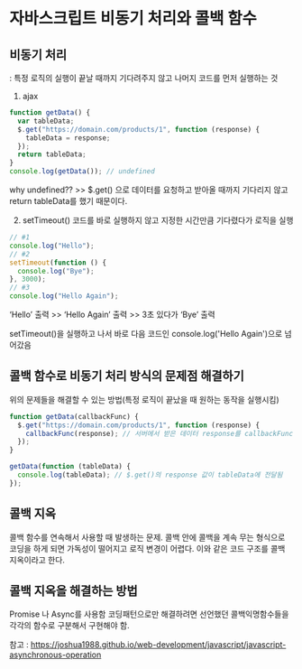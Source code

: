 # 자바스크립트 비동기 처리와 콜백 함수

## 비동기 처리

: 특정 로직의 실행이 끝날 때까지 기다려주지 않고 나머지 코드를 먼저 실행하는 것

1. ajax

```javascript
function getData() {
  var tableData;
  $.get("https://domain.com/products/1", function (response) {
    tableData = response;
  });
  return tableData;
}
console.log(getData()); // undefined
```

why undefined?? >> $.get() 으로 데이터를 요청하고 받아올 때까지 기다리지 않고 return tableData를 했기 때문이다.

2. setTimeout()
   코드를 바로 실행하지 않고 지정한 시간만큼 기다렸다가 로직을 실행

```javascript
// #1
console.log("Hello");
// #2
setTimeout(function () {
  console.log("Bye");
}, 3000);
// #3
console.log("Hello Again");
```

‘Hello’ 출력 >> ‘Hello Again’ 출력 >> 3초 있다가 ‘Bye’ 출력

setTimeout()을 실행하고 나서 바로 다음 코드인 console.log('Hello Again')으로 넘어갔음

## 콜백 함수로 비동기 처리 방식의 문제점 해결하기

위의 문제들을 해결할 수 있는 방법(특정 로직이 끝났을 때 원하는 동작을 실행시킴)

```javascript
function getData(callbackFunc) {
  $.get("https://domain.com/products/1", function (response) {
    callbackFunc(response); // 서버에서 받은 데이터 response를 callbackFunc() 함수에 넘겨줌
  });
}

getData(function (tableData) {
  console.log(tableData); // $.get()의 response 값이 tableData에 전달됨
});
```

## 콜백 지옥

콜백 함수를 연속해서 사용할 때 발생하는 문제.
콜백 안에 콜백을 계속 무는 형식으로 코딩을 하게 되면 가독성이 떨어지고 로직 변경이 어렵다. 이와 같은 코드 구조를 콜백 지옥이라고 한다.

## 콜백 지옥을 해결하는 방법

Promise 나 Async를 사용함
코딩패턴으로만 해결하려면 선언했던 콜백익명함수들을 각각의 함수로 구분해서 구현해야 함.

참고 : https://joshua1988.github.io/web-development/javascript/javascript-asynchronous-operation
